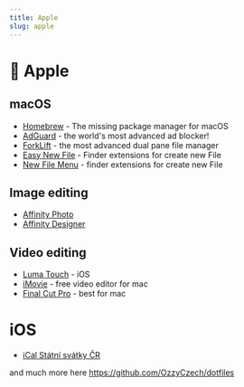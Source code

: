 ```yaml
---
title: Apple
slug: apple
---
```


#  Apple

## macOS

* [Homebrew](https://brew.sh/) - The missing package manager for macOS
* [AdGuard](https://adguard.com/) - the world's most advanced ad blocker!
* [ForkLift](https://binarynights.com/) - the most advanced dual pane file manager 
* [Easy New File](https://itunes.apple.com/us/app/easy-new-file/id1162194131?ls=1&mt=12) - Finder extensions for create new File
* [New File Menu](https://itunes.apple.com/us/app/new-file-menu/id1064959555) - finder extensions for create new File

## Image editing

* [Affinity Photo](https://affinity.serif.com/en-gb/photo/)
* [Affinity Designer](https://affinity.serif.com/en-gb/designer/)

## Video editing

* [Luma Touch](https://luma-touch.com/) - iOS
* [iMovie](https://www.apple.com/imovie/) - free video editor for mac
* [Final Cut Pro](https://www.apple.com/final-cut-pro/) - best for mac

# iOS

- [iCal Státní svátky ČR](webcal://www.google.com/calendar/ical/czech__cs%40holiday.calendar.google.com/public/basic.ics)

and much more here https://github.com/OzzyCzech/dotfiles
